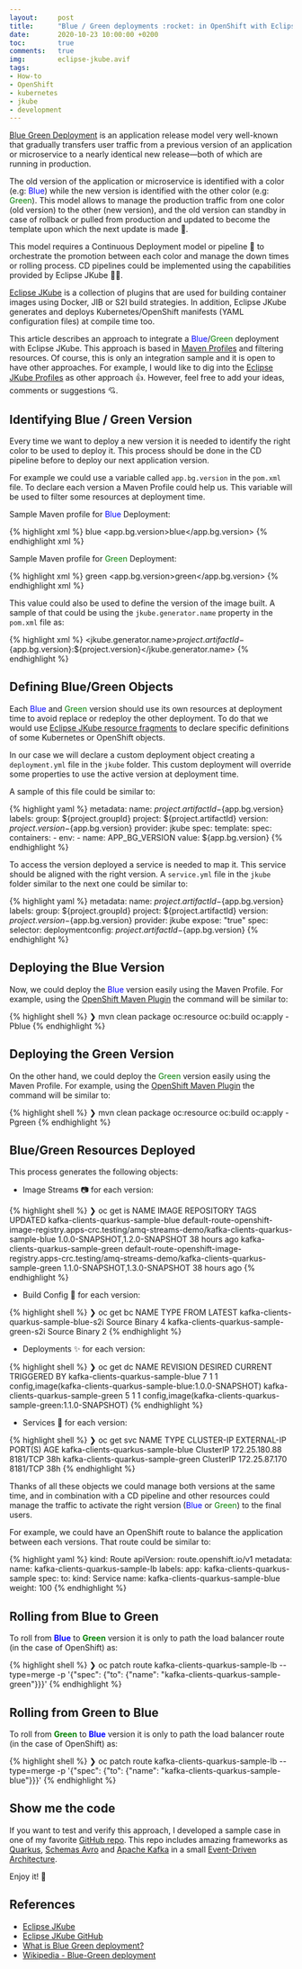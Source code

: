 ```yaml
---
layout:     post
title:      "Blue / Green deployments :rocket: in OpenShift with Eclipse JKube"
date:       2020-10-23 10:00:00 +0200
toc:        true
comments:   true
img:        eclipse-jkube.avif
tags: 
- How-to 
- OpenShift
- kubernetes
- jkube
- development
---
```


[Blue Green Deployment](https://martinfowler.com/bliki/BlueGreenDeployment.html) is an application release
model very well-known that gradually transfers user traffic from a previous version of an application or microservice
to a nearly identical new release—both of which are running in production. 

The old version of the application or microservice is identified with a color (e.g: <span style="color:blue">Blue</span>)
while the new version is identified with the other color (e.g: <span style="color:green">Green</span>). This model
allows to manage the production traffic from one color (old version) to the other (new version), and the old
version can standby in case of rollback or pulled from production and updated to become the template upon
which the next update is made :dizzy:.

This model requires a Continuous Deployment model or pipeline :incoming_envelope: to orchestrate the promotion
between each color and manage the down times or rolling process. CD pipelines could be implemented using
the capabilities provided by Eclipse JKube :sparkler::bulb:.

[Eclipse JKube](https://www.eclipse.org/jkube/) is a collection of plugins that are used for building
container images using Docker, JIB or S2I build strategies. In addition, Eclipse JKube generates and
deploys Kubernetes/OpenShift manifests (YAML configuration files) at compile time too.

This article describes an approach to integrate a <span style="color:blue">Blue</span>/<span style="color:green">Green</span>
deployment with Eclipse JKube. This approach is based in
[Maven Profiles](https://maven.apache.org/guides/introduction/introduction-to-profiles.html)
and filtering resources. Of course, this is only an integration sample and it is open to
have other approaches. For example, I would like to dig into the 
[Eclipse JKube Profiles](https://www.eclipse.org/jkube/docs/kubernetes-maven-plugin#profiles) as other
approach :+1:. However, feel free to add your ideas, comments or suggestions :cupid:.

## Identifying Blue / Green Version

Every time we want to deploy a new version it is needed to identify the right color to be
used to deploy it. This process should be done in the CD pipeline before to deploy our
next application version.

For example we could use a variable called ```app.bg.version``` in the ```pom.xml``` file. To
declare each version a Maven Profile could help us. This variable will be used to filter some
resources at deployment time.

Sample Maven profile for <span style="color:blue">Blue</span> Deployment:

{% highlight xml %}
<profile>
    <id>blue</id>
    <properties>
        <app.bg.version>blue</app.bg.version>
    </properties>
</profile>
{% endhighlight xml %}

Sample Maven profile for <span style="color:green">Green</span> Deployment:

{% highlight xml %}
<profile>
    <id>green</id>
    <properties>
        <app.bg.version>green</app.bg.version>
    </properties>
</profile>
{% endhighlight xml %}

This value could also be used to define the version of the image built. A sample of that could
be using the ```jkube.generator.name``` property in the ```pom.xml``` file as:

{% highlight xml %}
<jkube.generator.name>${project.artifactId}-${app.bg.version}:${project.version}</jkube.generator.name>
{% endhighlight %}

## Defining Blue/Green Objects

Each <span style="color:blue">Blue</span> and <span style="color:green">Green</span> version should use its own
resources at deployment time to avoid replace or redeploy the other deployment. To do that we would use
[Eclipse JKube resource fragments](https://www.eclipse.org/jkube/docs/kubernetes-maven-plugin#_resource_fragments)
to declare specific definitions of some Kubernetes or OpenShift objects.

In our case we will declare a custom deployment object creating a ```deployment.yml``` file in
the ```jkube``` folder. This custom deployment will override some properties to use the
active version at deployment time.

A sample of this file could be similar to:

{% highlight yaml %}
metadata:
  name: ${project.artifactId}-${app.bg.version}
  labels:
    group: ${project.groupId}
    project: ${project.artifactId}
    version: ${project.version}-${app.bg.version}
    provider: jkube
spec:
  template:
    spec:
      containers:
        - env:
          - name: APP_BG_VERSION
            value: ${app.bg.version}
{% endhighlight %}

To access the version deployed a service is needed to map it. This service should be
aligned with the right version. A ```service.yml``` file in the ```jkube``` folder similar
to the next one could be similar to:

{% highlight yaml %}
metadata:
  name: ${project.artifactId}-${app.bg.version}
  labels:
    group: ${project.groupId}
    project: ${project.artifactId}
    version: ${project.version}-${app.bg.version}
    provider: jkube
    expose: "true"
spec:
  selector:
    deploymentconfig: ${project.artifactId}-${app.bg.version}
{% endhighlight %}

## Deploying the Blue Version

Now, we could deploy the <span style="color:blue">Blue</span> version easily using the Maven Profile.
For example, using the [OpenShift Maven Plugin](https://www.eclipse.org/jkube/docs/openshift-maven-plugin) the
command will be similar to:

{% highlight shell %}
❯ mvn clean package oc:resource oc:build oc:apply -Pblue
{% endhighlight %}

## Deploying the Green Version

On the other hand, we could deploy the <span style="color:green">Green</span> version easily using the Maven Profile. For
example, using the [OpenShift Maven Plugin](https://www.eclipse.org/jkube/docs/openshift-maven-plugin)
the command will be similar to:

{% highlight shell %}
❯ mvn clean package oc:resource oc:build oc:apply -Pgreen
{% endhighlight %}

## Blue/Green Resources Deployed

This process generates the following objects:

* Image Streams :camera: for each version:

{% highlight shell %}
❯ oc get is
NAME                                 IMAGE REPOSITORY                                                                                              TAGS                            UPDATED
kafka-clients-quarkus-sample-blue    default-route-openshift-image-registry.apps-crc.testing/amq-streams-demo/kafka-clients-quarkus-sample-blue    1.0.0-SNAPSHOT,1.2.0-SNAPSHOT   38 hours ago
kafka-clients-quarkus-sample-green   default-route-openshift-image-registry.apps-crc.testing/amq-streams-demo/kafka-clients-quarkus-sample-green   1.1.0-SNAPSHOT,1.3.0-SNAPSHOT   38 hours ago
{% endhighlight %}

* Build Config :construction_worker: for each version:

{% highlight shell %}
❯ oc get bc
NAME                                     TYPE     FROM     LATEST
kafka-clients-quarkus-sample-blue-s2i    Source   Binary   4
kafka-clients-quarkus-sample-green-s2i   Source   Binary   2
{% endhighlight %}

* Deployments :sparkles: for each version:

{% highlight shell %}
❯ oc get dc
NAME                                 REVISION   DESIRED   CURRENT   TRIGGERED BY
kafka-clients-quarkus-sample-blue    7          1         1         config,image(kafka-clients-quarkus-sample-blue:1.0.0-SNAPSHOT)
kafka-clients-quarkus-sample-green   5          1         1         config,image(kafka-clients-quarkus-sample-green:1.1.0-SNAPSHOT)
{% endhighlight %}

* Services :eyes: for each version:

{% highlight shell %}
❯ oc get svc
NAME                                   TYPE        CLUSTER-IP       EXTERNAL-IP   PORT(S)                      AGE
kafka-clients-quarkus-sample-blue      ClusterIP   172.25.180.88    <none>        8181/TCP                     38h
kafka-clients-quarkus-sample-green     ClusterIP   172.25.87.170    <none>        8181/TCP                     38h
{% endhighlight %}

Thanks of all these objects we could manage both versions at the same time, and in combination with a CD pipeline and other resources
could manage the traffic to activate the right version (<span style="color:blue">Blue</span> or <span style="color:green">Green</span>)
to the final users.

For example, we could have an OpenShift route to balance the application between each versions. That route could be similar to:

{% highlight yaml %}
kind: Route
apiVersion: route.openshift.io/v1
metadata:
  name: kafka-clients-quarkus-sample-lb
  labels:
    app: kafka-clients-quarkus-sample
spec:
  to:
    kind: Service
    name: kafka-clients-quarkus-sample-blue
    weight: 100
{% endhighlight %}

## Rolling from Blue to Green

To roll from <span style="color:blue">**Blue**</span> to <span style="color:green">**Green**</span> version it is
only to path the load balancer route (in the case of OpenShift) as:

{% highlight shell %}
❯ oc patch route kafka-clients-quarkus-sample-lb --type=merge -p '{"spec": {"to": {"name": "kafka-clients-quarkus-sample-green"}}}'
{% endhighlight %}

## Rolling from Green to Blue

To roll from <span style="color:green">**Green**</span> to <span style="color:blue">**Blue**</span> version it is
only to path the load balancer route (in the case of OpenShift) as:

{% highlight shell %}
❯ oc patch route kafka-clients-quarkus-sample-lb --type=merge -p '{"spec": {"to": {"name": "kafka-clients-quarkus-sample-blue"}}}'
{% endhighlight %}

## Show me the code

If you want to test and verify this approach, I developed a sample case in one of my favorite
[GitHub repo](https://github.com/rmarting/kafka-clients-quarkus-sample/tree/feature/b-g-deployment-strategy).
This repo includes amazing frameworks as [Quarkus](https://quarkus.io/), [Schemas Avro](https://avro.apache.org/)
and [Apache Kafka](https://kafka.apache.org/) in a
small [Event-Driven Architecture](https://en.wikipedia.org/wiki/Event-driven_architecture).

Enjoy it! :muscle:

## References

* [Eclipse JKube](https://www.eclipse.org/jkube/)
* [Eclipse JKube GitHub](https://github.com/eclipse/jkube)
* [What is Blue Green deployment?](https://www.redhat.com/en/topics/devops/what-is-blue-green-deployment)
* [Wikipedia - Blue-Green deployment](https://en.wikipedia.org/wiki/Blue-green_deployment)
